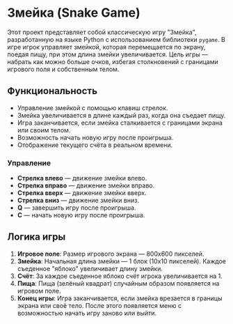# Змейка (Snake Game)

Этот проект представляет собой классическую игру "Змейка", разработанную на языке Python с использованием библиотеки `pygame`. В игре игрок управляет змейкой, которая перемещается по экрану, поедая пищу, при этом длина змейки увеличивается. Цель игры — набрать как можно больше очков, избегая столкновений с границами игрового поля и собственным телом.

## Функциональность
- Управление змейкой с помощью клавиш стрелок.
- Змейка увеличивается в длине каждый раз, когда она съедает пищу.
- Игра заканчивается, если змейка сталкивается с границами экрана или своим телом.
- Возможность начать новую игру после проигрыша.
- Отображение текущего счёта в реальном времени.


### Управление
- **Стрелка влево** — движение змейки влево.
- **Стрелка вправо** — движение змейки вправо.
- **Стрелка вверх** — движение змейки вверх.
- **Стрелка вниз** — движение змейки вниз.
- **Q** — завершить игру после проигрыша.
- **C** — начать новую игру после проигрыша.

## Логика игры

1. **Игровое поле**: Размер игрового экрана — 800x600 пикселей.
2. **Змейка**: Начальная длина змейки — 1 блок (10x10 пикселей). Каждое съеденное "яблоко" увеличивает длину змейки.
3. **Счёт**: За каждое съеденное яблоко счёт игрока увеличивается на 1.
4. **Пища**: Пища (зелёный квадрат) случайным образом появляется на игровом поле.
5. **Конец игры**: Игра заканчивается, если змейка врезается в границы экрана или своё тело. После этого появляется меню с возможностью начать игру заново или выйти.
